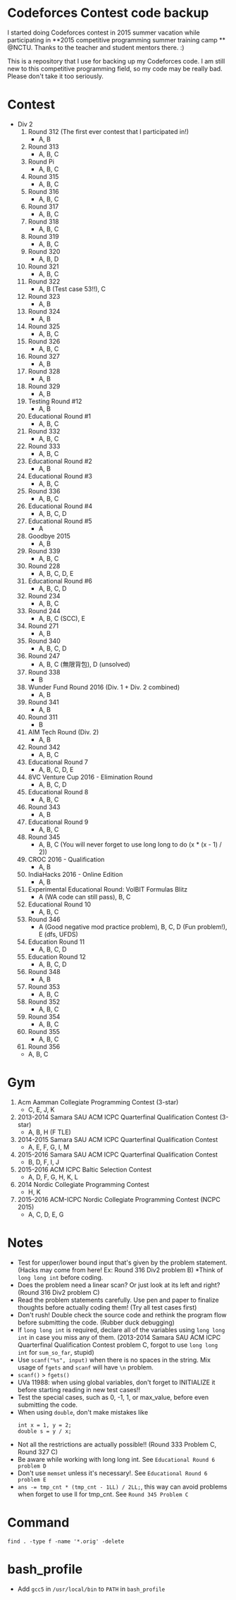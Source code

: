 # Codeforces Contest code backup

I started doing Codeforces contest in 2015 summer vacation while participating in **2015 competitive programming summer training camp ** @NCTU. Thanks to the teacher and student mentors there. :)

This is a repository that I use for backing up my Codeforces code. I am still new to this competitive programming field, so my code may be really bad. Please don't take it too seriously.

# Contest

* Div 2
    1. Round 312 (The first ever contest that I participated in!)
        * A, B
    2. Round 313
        * A, B, C
    3. Round Pi
        * A, B, C
    4. Round 315
        * A, B, C
    5. Round 316
        * A, B, C
    6. Round 317
        * A, B, C
    7. Round 318
        * A, B, C
    8. Round 319
        * A, B, C
    9. Round 320
        * A, B, D
    10. Round 321
        * A, B, C
    11. Round 322
        * A, B (Test case 53!!), C
    12. Round 323
        * A, B
    13. Round 324
        * A, B
    14. Round 325
        * A, B, C
    15. Round 326
        * A, B, C
    16. Round 327
        * A, B
    17. Round 328
        * A, B
    18. Round 329
        * A, B
    19. Testing Round #12
        * A, B
    20. Educational Round #1
        * A, B, C
    21. Round 332
        * A, B, C
    22. Round 333
        * A, B, C
    23. Educational Round #2
        * A, B
    24. Educational Round #3
        * A, B, C
    25. Round 336
        * A, B, C
    26. Educational Round #4
        * A, B, C, D
    27. Educational Round #5
        * A
    28. Goodbye 2015
        * A, B
    29. Round 339
        * A, B, C
    30. Round 228
        * A, B, C, D, E
    31. Educational Round #6
        * A, B, C, D
    32. Round 234
        * A, B, C
    33. Round 244
        * A, B, C (SCC), E
    34. Round 271
        * A, B
    35. Round 340
        * A, B, C, D
    36. Round 247
        * A, B, C (無限背包), D (unsolved)
    37. Round 338
        * B
    38. Wunder Fund Round 2016 (Div. 1 + Div. 2 combined)
        * A, B
    39. Round 341
        * A, B
    40. Round 311
        * B
    41. AIM Tech Round (Div. 2)
        * A, B
    42. Round 342
        * A, B, C
    43. Educational Round 7
        * A, B, C, D, E
    44. 8VC Venture Cup 2016 - Elimination Round
        * A, B, C, D
    45. Educational Round 8
        * A, B, C
    46. Round 343
        * A, B
    47. Educational Round 9
        * A, B, C
    48. Round 345
        * A, B, C (You will never forget to use long long to do (x * (x - 1) / 2))
    49. CROC 2016 - Qualification
        * A, B
    50. IndiaHacks 2016 - Online Edition
        * A, B
    51. Experimental Educational Round: VolBIT Formulas Blitz
        * A (WA code can still pass), B, C
    52. Educational Round 10
        * A, B, C
    53. Round 346
        * A (Good negative mod practice problem), B, C, D (Fun problem!), E (dfs, UFDS)
    54. Education Round 11
        * A, B, C, D
    55. Education Round 12
        * A, B, C, D
    56. Round 348
        * A, B
    57. Round 353
        * A, B, C
    58. Round 352
        * A, B, C
    59. Round 354
	      * A, B, C
    60. Round 355
        * A, B, C
    61. Round 356
	* A, B, C

# Gym

1. Acm Aamman Collegiate Programming Contest (3-star)
    * C, E, J, K
2. 2013-2014 Samara SAU ACM ICPC Quarterfinal Qualification Contest (3-star)
    * A, B, H (F TLE)
3. 2014-2015 Samara SAU ACM ICPC Quarterfinal Qualification Contest
    * A, E, F, G, I, M
4. 2015-2016 Samara SAU ACM ICPC Quarterfinal Qualification Contest
    * B, D, F, I, J
5. 2015-2016 ACM ICPC Baltic Selection Contest
    * A, D, F, G, H, K, L
6. 2014 Nordic Collegiate Programming Contest
    * H, K
7. 2015-2016 ACM-ICPC Nordic Collegiate Programming Contest (NCPC 2015)
    * A, C, D, E, G

# Notes

* Test for upper/lower bound input that's given by the problem statement. (Hacks may come from here! Ex: Round 316 Div2 problem B)
*Think of `long long int` before coding.
* Does the problem need a linear scan? Or just look at its left and right? (Round 316 Div2 problem C)
* Read the problem statements carefully. Use pen and paper to finalize thoughts before actually coding them! (Try all test cases first)
* Don't rush! Double check the source code and rethink the program flow before submitting the code. (Rubber duck debugging)
* If `long long int` is required, declare all of the variables using `long long int` in case you miss any of them. (2013-2014 Samara SAU ACM ICPC Quarterfinal Qualification Contest problem C, forgot to use `long long int` for `sum_so_far`, stupid)
* Use `scanf("%s", input)` when there is no spaces in the string. Mix usage of `fgets` and `scanf` will have `\n` problem.
* `scanf()` > `fgets()`
* UVa 11988: when using global variables, don't forget to INITIALIZE it before starting reading in new test cases!!
* Test the special cases, such as 0, -1, 1, or max_value, before even submitting the code.
* When using `double`, don't make mistakes like
  ```
  int x = 1, y = 2;
  double s = y / x;
  ```
* Not all the restrictions are actually possible!! (Round 333 Problem C, Round 327 C)
* Be aware while working with long long int. See `Educational Round 6 problem D`
* Don't use `memset` unless it's necessary!. See `Educational Round 6 problem E`
* `ans -= tmp_cnt * (tmp_cnt - 1LL) / 2LL;`, this way can avoid problems when forget to use ll for tmp_cnt. See `Round 345 Problem C`


# Command

`find . -type f -name '*.orig' -delete`

# bash_profile

* Add `gcc5` in `/usr/local/bin` to `PATH` in `bash_profile`
